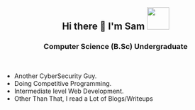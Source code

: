 <h2 align="center"> Hi there 👋 I'm Sam <img src="https://media.giphy.com/media/mGcNjsfWAjY5AEZNw6/giphy.gif" width="50"></h2>

<h3 align="center">Computer Science (B.Sc) Undergraduate </h3>
<br />

-  Another CyberSecurity Guy.
-  Doing Competitive Programming.
-  Intermediate level Web Development.
-  Other Than That, I read a Lot of Blogs/Writeups
